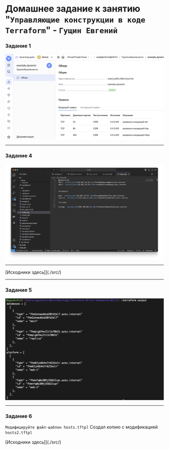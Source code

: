 # Домашнее задание к занятию "`Управляющие конструкции в коде Terraform`" - `Гущин Евгений`

### Задание 1

![task2](../../img/15-Terraform/HW3/task1.png)  


---


### Задание 4

![task2](../../img/15-Terraform/HW3/task4.png)

---



[Исходники здесь]](./src/)



---

### Задание 5

![task2](../../img/15-Terraform/HW3/task5.png)

---

### Задание 6


`Модифицируйте файл-шаблон hosts.tftpl`
Создал копию с модификацией `hosts2.tftpl`


[Исходники здесь]](./src/)